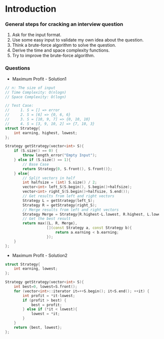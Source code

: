 # Introduction

### General steps for cracking an interview question

1. Ask for the input format.
2. Use some easy input to validate my own idea about the question.
3. Think a brute-force algorithm to solve the question.
4. Derive the time and space complexity functions.
5. Try to improve the brute-force algorithm.

### Questions

* Maximum Profit - Solution1

```cpp
// n: The size of input
// Time Complexity: O(nlogn)
// Space Complexity: O(logn)

// Test Case:
//     1. S = [] => error
//     2. S = [6] => {0, 6, 6}
//     3. S = [10, 9, 7] => {0, 10, 10}
//     4. S = [3, 9, 10, 2] => {7, 10, 3}
struct Strategy{
    int earning, highest, lowest;
};

Strategy getStrategy(vector<int> S){
    if (S.size() == 0) {
        throw length_error("Empty Input");
    } else if (S.size() == 1){
        // Base Case
        return Strategy{0, S.front(), S.front()};
    } else{
        // Split vectors in half
        int halfsize = (int) S.size() / 2;
        vector<int> left_S(S.begin(), S.begin()+halfsize);
        vector<int> right_S(S.begin()+halfsize, S.end());
        // Get results from left and right vectors
        Strategy L = getStrategy(left_S);
        Strategy R = getStrategy(right_S);
        // Merge results from left and right vectors
        Strategy Merge = Strategy{R.highest-L.lowest, R.highest, L.lowest};
        // Get the best result
        return max({L, R, Merge},
                   [](const Strategy a, const Strategy b){
                       return a.earning < b.earning;
                   });
    }
};
```

* Maximum Profit - Solution2

```cpp
struct Strategy{
    int earning, lowest;
};

Strategy getStrategy(vector<int> S){
    int best=0, lowest=S.front();
    for (vector<int>::iterator it=++S.begin(); it<S.end(); ++it) {
        int profit = *it-lowest;
        if (profit > best) {
            best = profit;
        } else if (*it < lowest){
            lowest = *it;
        }
    }
    return {best, lowest};
};
```




